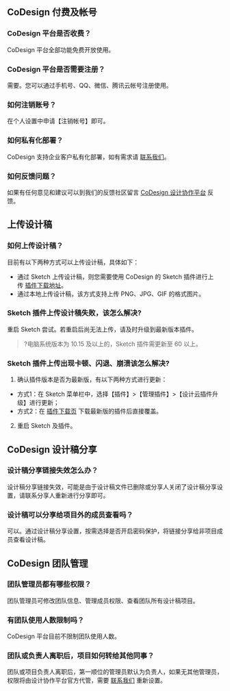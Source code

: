 ## CoDesign 付费及帐号


### CoDesign 平台是否收费？
CoDesign 平台全部功能免费开放使用。

### CoDesign 平台是否需要注册？

需要。您可以通过手机号、QQ、微信、腾讯云帐号注册使用。

### 如何注销账号？
在个人设置中申请【注销帐号】即可。

### 如何私有化部署？
CoDesign 支持企业客户私有化部署，如有需求请 [联系我们](https://wj.qq.com/s2/7710904/5f9b)。

### 如何反馈问题？
如果有任何意见和建议可以到我们的反馈社区留言 [CoDesign 设计协作平台](https://support.qq.com/products/134728) 反馈。 


## 上传设计稿
### 如何上传设计稿？
目前有以下两种方式可以上传设计稿，具体如下：
- 通过 Sketch 上传设计稿，则您需要使用 CoDesign 的 Sketch 插件进行上传 [插件下载地址](https://codesign.qq.com/sketch/)。
- 通过本地上传设计稿，该方式支持上传 PNG、JPG、GIF 的格式图片。


### Sketch 插件上传设计稿失败，该怎么解决?
重启 Sketch 尝试。若重启后尚无法上传，请及时升级到最新版本插件。
>?电脑系统版本为 10.15 及以上的，Sketch 插件需更新至 60 以上。


### Sketch 插件上传出现卡顿、闪退、崩溃该怎么解决?
1. 确认插件版本是否为最新版，有以下两种方式进行更新：
 - 方式1：在 Sketch 菜单栏中，选择【插件】>【管理插件】>【设计云插件升级】进行更新；
 - 方式2：在 [插件下载页](https://codesign.qq.com/sketch/) 下载最新版的插件后直接覆盖。
2. 重启 Sketch 及插件。

## CoDesign 设计稿分享
### 设计稿分享链接失效怎么办？
设计稿分享链接失效，可能是由于设计稿文件已删除或分享人关闭了设计稿分享设置，请联系分享人重新进行分享即可。
### 设计稿可以分享给项目外的成员查看吗？
可以。通过设计稿分享设置，按需选择是否开启密码保护，将链接分享给非项目成员查看设计稿。

## CoDesign 团队管理
### 团队管理员都有哪些权限？
团队管理员可修改团队信息、管理成员权限、查看团队所有设计稿项目。

### 有团队使用人数限制吗？
CoDesign 平台目前不限制团队使用人数。

### 团队或负责人离职后，项目如何转给其他同事？
团队或项目负责人离职后，第一顺位的管理员默认为负责人，如果无其他管理员，权限将由设计协作平台官方代管，需要 [联系我们](https://cloud.tencent.com/act/event/connect-service) 重新设置。



